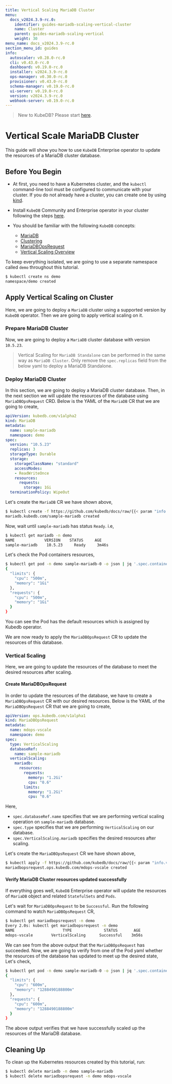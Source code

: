```yaml
---
title: Vertical Scaling MariaDB Cluster
menu:
  docs_v2024.3.9-rc.0:
    identifier: guides-mariadb-scaling-vertical-cluster
    name: Cluster
    parent: guides-mariadb-scaling-vertical
    weight: 30
menu_name: docs_v2024.3.9-rc.0
section_menu_id: guides
info:
  autoscaler: v0.28.0-rc.0
  cli: v0.43.0-rc.0
  dashboard: v0.19.0-rc.0
  installer: v2024.3.9-rc.0
  ops-manager: v0.30.0-rc.0
  provisioner: v0.43.0-rc.0
  schema-manager: v0.19.0-rc.0
  ui-server: v0.19.0-rc.0
  version: v2024.3.9-rc.0
  webhook-server: v0.19.0-rc.0
---
```


> New to KubeDB? Please start [here](/docs/v2024.3.9-rc.0/README).

# Vertical Scale MariaDB Cluster

This guide will show you how to use `KubeDB` Enterprise operator to update the resources of a MariaDB cluster database.

## Before You Begin

- At first, you need to have a Kubernetes cluster, and the `kubectl` command-line tool must be configured to communicate with your cluster. If you do not already have a cluster, you can create one by using [kind](https://kind.sigs.k8s.io/docs/user/quick-start/).

- Install `KubeDB` Community and Enterprise operator in your cluster following the steps [here](/docs/v2024.3.9-rc.0/setup/README).

- You should be familiar with the following `KubeDB` concepts:
  - [MariaDB](/docs/v2024.3.9-rc.0/guides/mariadb/concepts/mariadb)
  - [Clustering](/docs/v2024.3.9-rc.0/guides/mariadb/clustering/galera-cluster) 
  - [MariaDBOpsRequest](/docs/v2024.3.9-rc.0/guides/mariadb/concepts/opsrequest)
  - [Vertical Scaling Overview](/docs/v2024.3.9-rc.0/guides/mariadb/scaling/vertical-scaling/overview)

To keep everything isolated, we are going to use a separate namespace called `demo` throughout this tutorial.

```bash
$ kubectl create ns demo
namespace/demo created
```

## Apply Vertical Scaling on Cluster

Here, we are going to deploy a  `MariaDB` cluster using a supported version by `KubeDB` operator. Then we are going to apply vertical scaling on it.

### Prepare MariaDB Cluster

Now, we are going to deploy a `MariaDB` cluster database with version `10.5.23`.
> Vertical Scaling for `MariaDB Standalone` can be performed in the same way as `MariaDB Cluster`. Only remove the `spec.replicas` field from the below yaml to deploy a MariaDB Standalone.

### Deploy MariaDB Cluster 

In this section, we are going to deploy a MariaDB cluster database. Then, in the next section we will update the resources of the database using `MariaDBOpsRequest` CRD. Below is the YAML of the `MariaDB` CR that we are going to create,

```yaml
apiVersion: kubedb.com/v1alpha2
kind: MariaDB
metadata:
  name: sample-mariadb
  namespace: demo
spec:
  version: "10.5.23"
  replicas: 3
  storageType: Durable
  storage:
    storageClassName: "standard"
    accessModes:
    - ReadWriteOnce
    resources:
      requests:
        storage: 1Gi
  terminationPolicy: WipeOut
```

Let's create the `MariaDB` CR we have shown above,

```bash
$ kubectl create -f https://github.com/kubedb/docs/raw/{{< param "info.version" >}}/docs/guides/mariadb/scaling/vertical-scaling/cluster/example/sample-mariadb.yaml
mariadb.kubedb.com/sample-mariadb created
```

Now, wait until `sample-mariadb` has status `Ready`. i.e,

```bash
$ kubectl get mariadb -n demo
NAME             VERSION    STATUS     AGE
sample-mariadb    10.5.23     Ready     3m46s
```

Let's check the Pod containers resources,

```bash
$ kubectl get pod -n demo sample-mariadb-0 -o json | jq '.spec.containers[].resources'
{
  "limits": {
    "cpu": "500m",
    "memory": "1Gi"
  },
  "requests": {
    "cpu": "500m",
    "memory": "1Gi"
  }
}
```

You can see the Pod has the default resources which is assigned by Kubedb operator.

We are now ready to apply the `MariaDBOpsRequest` CR to update the resources of this database.

### Vertical Scaling

Here, we are going to update the resources of the database to meet the desired resources after scaling.

#### Create MariaDBOpsRequest

In order to update the resources of the database, we have to create a `MariaDBOpsRequest` CR with our desired resources. Below is the YAML of the `MariaDBOpsRequest` CR that we are going to create,

```yaml
apiVersion: ops.kubedb.com/v1alpha1
kind: MariaDBOpsRequest
metadata:
  name: mdops-vscale
  namespace: demo
spec:
  type: VerticalScaling
  databaseRef:
    name: sample-mariadb
  verticalScaling:
    mariadb:
      resources:
        requests:
          memory: "1.2Gi"
          cpu: "0.6"
        limits:
          memory: "1.2Gi"
          cpu: "0.6"
```

Here,

- `spec.databaseRef.name` specifies that we are performing vertical scaling operation on `sample-mariadb` database.
- `spec.type` specifies that we are performing `VerticalScaling` on our database.
- `spec.VerticalScaling.mariadb` specifies the desired resources after scaling.

Let's create the `MariaDBOpsRequest` CR we have shown above,

```bash
$ kubectl apply -f https://github.com/kubedb/docs/raw/{{< param "info.version" >}}/docs/guides/mariadb/scaling/vertical-scaling/cluster/example/mdops-vscale.yaml
mariadbopsrequest.ops.kubedb.com/mdops-vscale created
```

#### Verify MariaDB Cluster resources updated successfully 

If everything goes well, `KubeDB` Enterprise operator will update the resources of `MariaDB` object and related `StatefulSets` and `Pods`.

Let's wait for `MariaDBOpsRequest` to be `Successful`.  Run the following command to watch `MariaDBOpsRequest` CR,

```bash
$ kubectl get mariadbopsrequest -n demo
Every 2.0s: kubectl get mariadbopsrequest -n demo
NAME                     TYPE              STATUS       AGE
mdops-vscale        VerticalScaling      Successful    3m56s
```

We can see from the above output that the `MariaDBOpsRequest` has succeeded. Now, we are going to verify from one of the Pod yaml whether the resources of the database has updated to meet up the desired state, Let's check,

```bash
$ kubectl get pod -n demo sample-mariadb-0 -o json | jq '.spec.containers[].resources'
{
  "limits": {
    "cpu": "600m",
    "memory": "1288490188800m"
  },
  "requests": {
    "cpu": "600m",
    "memory": "1288490188800m"
  }
}
```

The above output verifies that we have successfully scaled up the resources of the MariaDB database.

## Cleaning Up

To clean up the Kubernetes resources created by this tutorial, run:

```bash
$ kubectl delete mariadb -n demo sample-mariadb
$ kubectl delete mariadbopsrequest -n demo mdops-vscale
```